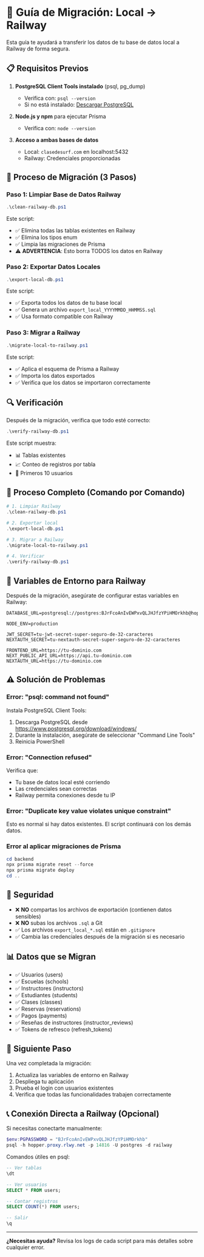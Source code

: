 # 🚀 Guía de Migración: Local → Railway

Esta guía te ayudará a transferir los datos de tu base de datos local a Railway de forma segura.

## 📋 Requisitos Previos

1. **PostgreSQL Client Tools instalado** (psql, pg_dump)
   - Verifica con: `psql --version`
   - Si no está instalado: [Descargar PostgreSQL](https://www.postgresql.org/download/windows/)

2. **Node.js y npm** para ejecutar Prisma
   - Verifica con: `node --version`

3. **Acceso a ambas bases de datos**
   - Local: `clasedesurf.com` en localhost:5432
   - Railway: Credenciales proporcionadas

## 🔄 Proceso de Migración (3 Pasos)

### Paso 1: Limpiar Base de Datos Railway

```powershell
.\clean-railway-db.ps1
```

Este script:
- ✅ Elimina todas las tablas existentes en Railway
- ✅ Elimina los tipos enum
- ✅ Limpia las migraciones de Prisma
- ⚠️ **ADVERTENCIA**: Esto borra TODOS los datos en Railway

### Paso 2: Exportar Datos Locales

```powershell
.\export-local-db.ps1
```

Este script:
- ✅ Exporta todos los datos de tu base local
- ✅ Genera un archivo `export_local_YYYYMMDD_HHMMSS.sql`
- ✅ Usa formato compatible con Railway

### Paso 3: Migrar a Railway

```powershell
.\migrate-local-to-railway.ps1
```

Este script:
- ✅ Aplica el esquema de Prisma a Railway
- ✅ Importa los datos exportados
- ✅ Verifica que los datos se importaron correctamente

## 🔍 Verificación

Después de la migración, verifica que todo esté correcto:

```powershell
.\verify-railway-db.ps1
```

Este script muestra:
- 📊 Tablas existentes
- 📈 Conteo de registros por tabla
- 👥 Primeros 10 usuarios

## 🎯 Proceso Completo (Comando por Comando)

```powershell
# 1. Limpiar Railway
.\clean-railway-db.ps1

# 2. Exportar local
.\export-local-db.ps1

# 3. Migrar a Railway
.\migrate-local-to-railway.ps1

# 4. Verificar
.\verify-railway-db.ps1
```

## 📝 Variables de Entorno para Railway

Después de la migración, asegúrate de configurar estas variables en Railway:

```env
DATABASE_URL=postgresql://postgres:BJrFcoAnIvEWPxvQLJHJfzYPiHMOrkhb@hopper.proxy.rlwy.net:14816/railway

NODE_ENV=production

JWT_SECRET=tu-jwt-secret-super-seguro-de-32-caracteres
NEXTAUTH_SECRET=tu-nextauth-secret-super-seguro-de-32-caracteres

FRONTEND_URL=https://tu-dominio.com
NEXT_PUBLIC_API_URL=https://api.tu-dominio.com
NEXTAUTH_URL=https://tu-dominio.com
```

## ⚠️ Solución de Problemas

### Error: "psql: command not found"

Instala PostgreSQL Client Tools:
1. Descarga PostgreSQL desde https://www.postgresql.org/download/windows/
2. Durante la instalación, asegúrate de seleccionar "Command Line Tools"
3. Reinicia PowerShell

### Error: "Connection refused"

Verifica que:
- Tu base de datos local esté corriendo
- Las credenciales sean correctas
- Railway permita conexiones desde tu IP

### Error: "Duplicate key value violates unique constraint"

Esto es normal si hay datos existentes. El script continuará con los demás datos.

### Error al aplicar migraciones de Prisma

```powershell
cd backend
npx prisma migrate reset --force
npx prisma migrate deploy
cd ..
```

## 🔐 Seguridad

- ❌ **NO** compartas los archivos de exportación (contienen datos sensibles)
- ❌ **NO** subas los archivos `.sql` a Git
- ✅ Los archivos `export_local_*.sql` están en `.gitignore`
- ✅ Cambia las credenciales después de la migración si es necesario

## 📊 Datos que se Migran

- ✅ Usuarios (users)
- ✅ Escuelas (schools)
- ✅ Instructores (instructors)
- ✅ Estudiantes (students)
- ✅ Clases (classes)
- ✅ Reservas (reservations)
- ✅ Pagos (payments)
- ✅ Reseñas de instructores (instructor_reviews)
- ✅ Tokens de refresco (refresh_tokens)

## 🎉 Siguiente Paso

Una vez completada la migración:

1. Actualiza las variables de entorno en Railway
2. Despliega tu aplicación
3. Prueba el login con usuarios existentes
4. Verifica que todas las funcionalidades trabajen correctamente

## 📞 Conexión Directa a Railway (Opcional)

Si necesitas conectarte manualmente:

```powershell
$env:PGPASSWORD = "BJrFcoAnIvEWPxvQLJHJfzYPiHMOrkhb"
psql -h hopper.proxy.rlwy.net -p 14816 -U postgres -d railway
```

Comandos útiles en psql:
```sql
-- Ver tablas
\dt

-- Ver usuarios
SELECT * FROM users;

-- Contar registros
SELECT COUNT(*) FROM users;

-- Salir
\q
```

---

**¿Necesitas ayuda?** Revisa los logs de cada script para más detalles sobre cualquier error.
